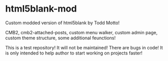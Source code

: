 # html5blank-mod
Custom modded version of html5blank by Todd Motto!

CMB2, cmb2-attached-posts, custom menu walker, custom admin page, custom theme structure, some additional feunctions!

This is a test repository! It will not be maintained! There are bugs in code! 
It is only intended to help author to start working on projects faster!
